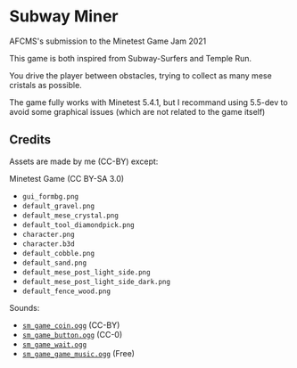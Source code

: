# Subway Miner
AFCMS's submission to the Minetest Game Jam 2021

This game is both inspired from Subway-Surfers and Temple Run.

You drive the player between obstacles, trying to collect as many mese cristals as possible.

The game fully works with Minetest 5.4.1, but I recommand using 5.5-dev to avoid some graphical issues (which are not related to the game itself)

## Credits

Assets are made by me (CC-BY) except:

Minetest Game (CC BY-SA 3.0)
- `gui_formbg.png`
- `default_gravel.png`
- `default_mese_crystal.png`
- `default_tool_diamondpick.png`
- `character.png`
- `character.b3d`
- `default_cobble.png`
- `default_sand.png`
- `default_mese_post_light_side.png`
- `default_mese_post_light_side_dark.png`
- `default_fence_wood.png`

Sounds:
- [`sm_game_coin.ogg`](https://freesound.org/people/TreasureSounds/sounds/332629/) (CC-BY) 
- [`sm_game_button.ogg`](https://freesound.org/people/NenadSimic/sounds/268108/) (CC-0)
- [`sm_game_wait.ogg`](https://www.zapsplat.com/music/button-tick/)
- [`sm_game_game_music.ogg`](https://pixabay.com/music/dance-party-mood-10647/) (Free)

